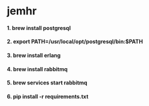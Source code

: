 # jemhr

#### 1. brew install postgresql

#### 2. export PATH=/usr/local/opt/postgresql/bin:$PATH

#### 3. brew install erlang

#### 4. brew install rabbitmq

#### 5. brew services start rabbitmq

#### 6. pip install -r requirements.txt
